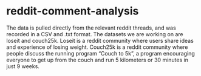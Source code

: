 # reddit-comment-analysis

The data is pulled directly from the relevant reddit threads, and was recorded in a CSV and .txt format. The datasets we are working on are loseit and couch25k. Loseit is a reddit community where users share ideas and experience of losing weight. Couch25k is a reddit community where people discuss the running program “Couch to 5k”, a program encouraging everyone to get up from the couch and run 5 kilometers or 30 minutes in just 9 weeks.

